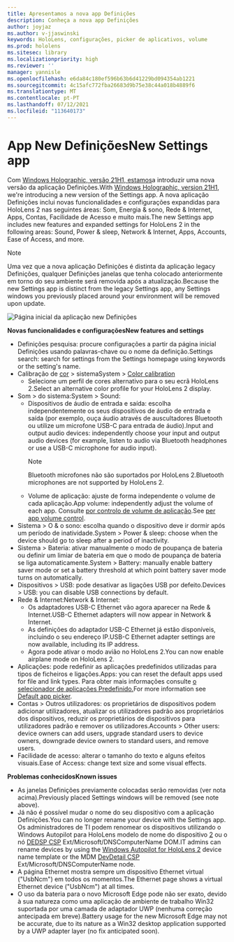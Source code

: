 ```yaml
---
title: Apresentamos a nova app Definições
description: Conheça a nova app Definições
author: joyjaz
ms.author: v-jjaswinski
keywords: HoloLens, configurações, picker de aplicativos, volume
ms.prod: hololens
ms.sitesec: library
ms.localizationpriority: high
ms.reviewer: ''
manager: yannisle
ms.openlocfilehash: e6da84c180ef596b63b6d41229bd094354ab1221
ms.sourcegitcommit: 4c15afc772fba26683d9b75e38c44a018b4889f6
ms.translationtype: MT
ms.contentlocale: pt-PT
ms.lasthandoff: 07/12/2021
ms.locfileid: "113640173"
---
```

# <a name="new-settings-app"></a><span data-ttu-id="0cf98-104">App New Definições</span><span class="sxs-lookup"><span data-stu-id="0cf98-104">New Settings app</span></span>

<span data-ttu-id="0cf98-105">Com [Windows Holographic, versão 21H1, estamos](hololens-release-notes.md#windows-holographic-version-21h1)a introduzir uma nova versão da aplicação Definições.</span><span class="sxs-lookup"><span data-stu-id="0cf98-105">With [Windows Holographic, version 21H1](hololens-release-notes.md#windows-holographic-version-21h1), we're introducing a new version of the Settings app.</span></span> <span data-ttu-id="0cf98-106">A nova aplicação Definições inclui novas funcionalidades e configurações expandidas para HoloLens 2 nas seguintes áreas: Som, Energia & sono, Rede & Internet, Apps, Contas, Facilidade de Acesso e muito mais.</span><span class="sxs-lookup"><span data-stu-id="0cf98-106">The new Settings app includes new features and expanded settings for HoloLens 2 in the following areas: Sound, Power & sleep, Network & Internet, Apps, Accounts, Ease of Access, and more.</span></span>

> [!NOTE]
> <span data-ttu-id="0cf98-107">Uma vez que a nova aplicação Definições é distinta da aplicação legacy Definições, qualquer Definições janelas que tenha colocado anteriormente em torno do seu ambiente será removida após a atualização.</span><span class="sxs-lookup"><span data-stu-id="0cf98-107">Because the new Settings app is distinct from the legacy Settings app, any Settings windows you previously placed around your environment will be removed upon update.</span></span>

![Página inicial da aplicação new Definições](images/new-settings-app.png)

<span data-ttu-id="0cf98-109">**Novas funcionalidades e configurações**</span><span class="sxs-lookup"><span data-stu-id="0cf98-109">**New features and settings**</span></span>
- <span data-ttu-id="0cf98-110">Definições pesquisa: procure configurações a partir da página inicial Definições usando palavras-chave ou o nome da definição.</span><span class="sxs-lookup"><span data-stu-id="0cf98-110">Settings search: search for settings from the Settings homepage using keywords or the setting's name.</span></span>
- <span data-ttu-id="0cf98-111">Calibração de [cor](hololens2-display.md#how-to-use-display-color-calibration) > sistema</span><span class="sxs-lookup"><span data-stu-id="0cf98-111">System > [Color calibration](hololens2-display.md#how-to-use-display-color-calibration)</span></span>
    - <span data-ttu-id="0cf98-112">Selecione um perfil de cores alternativo para o seu ecrã HoloLens 2.</span><span class="sxs-lookup"><span data-stu-id="0cf98-112">Select an alternative color profile for your HoloLens 2 display.</span></span>
- <span data-ttu-id="0cf98-113">Som > do sistema:</span><span class="sxs-lookup"><span data-stu-id="0cf98-113">System > Sound:</span></span>
  - <span data-ttu-id="0cf98-114">Dispositivos de áudio de entrada e saída: escolha independentemente os seus dispositivos de áudio de entrada e saída (por exemplo, ouça áudio através de auscultadores Bluetooth ou utilize um microfone USB-C para entrada de áudio).</span><span class="sxs-lookup"><span data-stu-id="0cf98-114">Input and output audio devices: independently choose your input and output audio devices (for example, listen to audio via Bluetooth headphones or use a USB-C microphone for audio input).</span></span>
    > [!NOTE]
    > <span data-ttu-id="0cf98-115">Bluetooth microfones não são suportados por HoloLens 2.</span><span class="sxs-lookup"><span data-stu-id="0cf98-115">Bluetooth microphones are not supported by HoloLens 2.</span></span>
  - <span data-ttu-id="0cf98-116">Volume de aplicação: ajuste de forma independente o volume de cada aplicação.</span><span class="sxs-lookup"><span data-stu-id="0cf98-116">App volume: independently adjust the volume of each app.</span></span> <span data-ttu-id="0cf98-117">Consulte [por controlo de volume de aplicação](holographic-home.md#per-app-volume-control).</span><span class="sxs-lookup"><span data-stu-id="0cf98-117">See [per app volume control](holographic-home.md#per-app-volume-control).</span></span>
- <span data-ttu-id="0cf98-118">Sistema > O & o sono: escolha quando o dispositivo deve ir dormir após um período de inatividade.</span><span class="sxs-lookup"><span data-stu-id="0cf98-118">System > Power & sleep: choose when the device should go to sleep after a period of inactivity.</span></span>
- <span data-ttu-id="0cf98-119">Sistema > Bateria: ativar manualmente o modo de poupança de bateria ou definir um limiar de bateria em que o modo de poupança de bateria se liga automaticamente.</span><span class="sxs-lookup"><span data-stu-id="0cf98-119">System > Battery: manually enable battery saver mode or set a battery threshold at which point battery saver mode turns on automatically.</span></span>
- <span data-ttu-id="0cf98-120">Dispositivos > USB: pode desativar as ligações USB por defeito.</span><span class="sxs-lookup"><span data-stu-id="0cf98-120">Devices > USB: you can disable USB connections by default.</span></span>
- <span data-ttu-id="0cf98-121">Rede & Internet:</span><span class="sxs-lookup"><span data-stu-id="0cf98-121">Network & Internet:</span></span>
  - <span data-ttu-id="0cf98-122">Os adaptadores USB-C Ethernet vão agora aparecer na Rede & Internet.</span><span class="sxs-lookup"><span data-stu-id="0cf98-122">USB-C Ethernet adapters will now appear in Network & Internet.</span></span>
  - <span data-ttu-id="0cf98-123">As definições do adaptador USB-C Ethernet já estão disponíveis, incluindo o seu endereço IP.</span><span class="sxs-lookup"><span data-stu-id="0cf98-123">USB-C Ethernet adapter settings are now available, including its IP address.</span></span>
  - <span data-ttu-id="0cf98-124">Agora pode ativar o modo avião no HoloLens 2.</span><span class="sxs-lookup"><span data-stu-id="0cf98-124">You can now enable airplane mode on HoloLens 2.</span></span>
- <span data-ttu-id="0cf98-125">Aplicações: pode redefinir as aplicações predefinidos utilizadas para tipos de ficheiros e ligações.</span><span class="sxs-lookup"><span data-stu-id="0cf98-125">Apps: you can reset the default apps used for file and link types.</span></span> <span data-ttu-id="0cf98-126">Para obter mais informações consulte [o selecionador de aplicações Predefinido.](holographic-home.md#default-app-picker)</span><span class="sxs-lookup"><span data-stu-id="0cf98-126">For more information see [Default app picker](holographic-home.md#default-app-picker).</span></span>
- <span data-ttu-id="0cf98-127">Contas > Outros utilizadores: os proprietários de dispositivos podem adicionar utilizadores, atualizar os utilizadores padrão aos proprietários dos dispositivos, reduzir os proprietários de dispositivos para utilizadores padrão e remover os utilizadores.</span><span class="sxs-lookup"><span data-stu-id="0cf98-127">Accounts > Other users: device owners can add users, upgrade standard users to device owners, downgrade device owners to standard users, and remove users.</span></span>
- <span data-ttu-id="0cf98-128">Facilidade de acesso: alterar o tamanho do texto e alguns efeitos visuais.</span><span class="sxs-lookup"><span data-stu-id="0cf98-128">Ease of Access: change text size and some visual effects.</span></span>

<span data-ttu-id="0cf98-129">**Problemas conhecidos**</span><span class="sxs-lookup"><span data-stu-id="0cf98-129">**Known issues**</span></span>
- <span data-ttu-id="0cf98-130">As janelas Definições previamente colocadas serão removidas (ver nota acima).</span><span class="sxs-lookup"><span data-stu-id="0cf98-130">Previously placed Settings windows will be removed (see note above).</span></span>
- <span data-ttu-id="0cf98-131">Já não é possível mudar o nome do seu dispositivo com a aplicação Definições.</span><span class="sxs-lookup"><span data-stu-id="0cf98-131">You can no longer rename your device with the Settings app.</span></span> <span data-ttu-id="0cf98-132">Os administradores de TI podem renomear os dispositivos utilizando o Windows Autopilot para HoloLens modelo de nome do dispositivo [2](hololens2-autopilot.md) ou o nó [DEDSP CSP](/windows/client-management/mdm/devdetail-csp) Ext/Microsoft/DNSComputerName DOM.</span><span class="sxs-lookup"><span data-stu-id="0cf98-132">IT admins can rename devices by using the [Windows Autopilot for HoloLens 2](hololens2-autopilot.md) device name template or the MDM [DevDetail CSP](/windows/client-management/mdm/devdetail-csp) Ext/Microsoft/DNSComputerName node.</span></span>
- <span data-ttu-id="0cf98-133">A página Ethernet mostra sempre um dispositivo Ethernet virtual ("UsbNcm") em todos os momentos.</span><span class="sxs-lookup"><span data-stu-id="0cf98-133">The Ethernet page shows a virtual Ethernet device ("UsbNcm") at all times.</span></span>
- <span data-ttu-id="0cf98-134">O uso da bateria para o novo Microsoft Edge pode não ser exato, devido à sua natureza como uma aplicação de ambiente de trabalho Win32 suportada por uma camada de adaptador UWP (nenhuma correção antecipada em breve).</span><span class="sxs-lookup"><span data-stu-id="0cf98-134">Battery usage for the new Microsoft Edge may not be accurate, due to its nature as a Win32 desktop application supported by a UWP adapter layer (no fix anticipated soon).</span></span>

